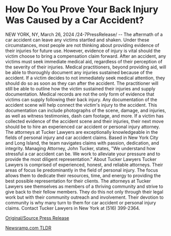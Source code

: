 # How Do You Prove Your Back Injury Was Caused by a Car Accident?

NEW YORK, NY, March 26, 2024 /24-7PressRelease/ -- The aftermath of a car accident can leave any victims startled and shaken. Under these circumstances, most people are not thinking about providing evidence of their injuries for future use. However, evidence of injury is vital should the victim choose to bring a compensation claim forward.  After an accident, any victims must seek immediate medical aid, regardless of their perception of the severity of their injuries. Medical practitioners, beyond providing aid, will be able to thoroughly document any injuries sustained because of the accident.   If a victim decides to not immediately seek medical attention, they should do so as soon as they can after the accident. The practitioner will still be able to outline how the victim sustained their injuries and supply documentation.  Medical records are not the only form of evidence that victims can supply following their back injury. Any documentation of the accident scene will help connect the victim's injury to the accident. This documentation can include photographs of the scene, damage, and injuries, as well as witness testimonies, dash cam footage, and more.   If a victim has collected evidence of the accident scene and their injuries, their next move should be to hire an experienced car accident or personal injury attorney.  The attorneys at Tucker Lawyers are exceptionally knowledgeable in the fields of personal injury and car accident claims. Based in New York City and Long Island, the team navigates claims with passion, dedication, and integrity.   Managing Attorney, John Tucker, states, "We understand how stressful a car accident can be. We work to alleviate your pressure and to provide the most diligent representation."  About Tucker Lawyers Tucker Lawyers is comprised of experienced, honest, and reliable attorneys. Their areas of focus lie predominantly in the field of personal injury. The focus allows them to dedicate their resources, time, and energy to providing the best possible representation for their clients. The attorneys at Tucker Lawyers see themselves as members of a thriving community and strive to give back to their fellow members. They do this not only through their legal work but with their community outreach and involvement. Their devotion to community is why many turn to them for car accident or personal injury claims. Contact Tucker Lawyers in New York at (516) 399-2364. 

[Original/Source Press Release](https://www.24-7pressrelease.com/press-release/509531/how-do-you-prove-your-back-injury-was-caused-by-a-car-accident) 

[Newsramp.com TLDR](https://newsramp.com/None) 